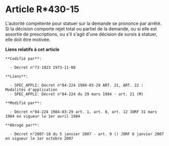 # Article R*430-15

L'autorité compétente pour statuer sur la demande se prononce par arrêté. Si la décision comporte rejet total ou partiel de
la demande, ou si elle est assortie de prescriptions, ou s'il s'agit d'une décision de sursis à statuer,  elle doit être
motivée.

**Liens relatifs à cet article**

	**Codifié par**:

	  - Décret n°73-1023 1973-11-08

	**Liens**:

	  - SPEC_APPLI: Décret n°84-224 1984-03-29 ART. 21, ART. 22 : Modalités d'application
	  - SPEC_APPLI: Décret n°84-224 du 29 mars 1984 - art. 21 (M)

	**Modifié par**:

	  - Décret n°84-224 1984-03-29 art. 1, art. 8, art. 12 JORF 31 mars 1984 en vigueur le 1er avril 1984

	**Abrogé par**:

	  - Décret n°2007-18 du 5 janvier 2007 - art. 9 () JORF 6 janvier 2007 en vigueur le 1er octobre 2007
